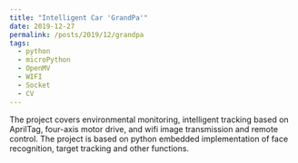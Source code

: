 ```yaml
---
title: "Intelligent Car 'GrandPa'"
date: 2019-12-27
permalink: /posts/2019/12/grandpa
tags:
  - python
  - microPython
  - OpenMV
  - WIFI
  - Socket
  - CV
---
```


The project covers environmental monitoring, intelligent tracking based on AprilTag, four-axis motor drive, and wifi image transmission and remote control. The project is based on python embedded implementation of face recognition, target tracking and other functions.

